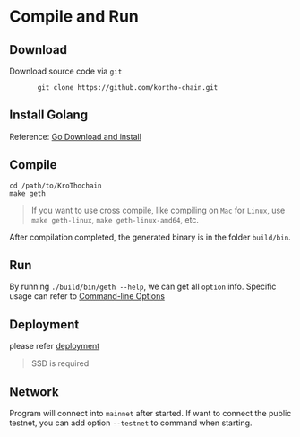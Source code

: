 # Compile and Run

## Download
Download source code via `git`
```
       git clone https://github.com/kortho-chain.git
```
## Install Golang
Reference: [Go Download and install](https://golang.org/doc/install)

## Compile
```
cd /path/to/KroThochain
make geth
```
> If you want to use cross compile, like compiling on `Mac` for `Linux`, use `make geth-linux`, `make geth-linux-amd64`, etc.


After compilation completed, the generated binary is in the folder `build/bin`.

## Run
By running `./build/bin/geth --help`, we can get all `option` info. Specific usage can refer to [Command-line Options](https://geth.ethereum.org/docs/interface/command-line-options)

## Deployment

please refer [deployment](/en-us/dev/deploy.md)

> SSD is required

## Network
Program will connect into `mainnet` after started. If want to connect the public testnet, you can add option `--testnet` to command when starting. 
